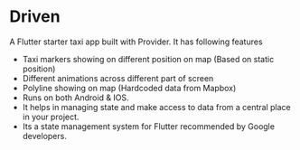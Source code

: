 # Driven

A Flutter starter taxi app built with Provider.  It has following features

-   Taxi markers showing on different position on map (Based on static position)
-   Different animations across different part of screen
-   Polyline showing on map (Hardcoded data from Mapbox)
-   Runs on both Android & IOS.
-   It helps in managing state and make access to data from a central place in your project.
-   Its a state management system for Flutter recommended by Google developers.
